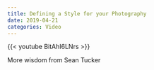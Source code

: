 ```yaml
---
title: Defining a Style for your Photography
date: 2019-04-21
categories: Video
---
```


{{< youtube BitAhI6LNrs >}}

More wisdom from Sean Tucker
